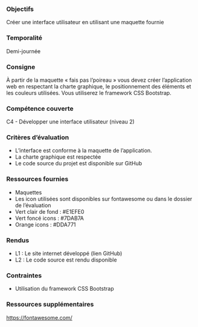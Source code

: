 ### Objectifs
Créer une interface utilisateur en utilisant une maquette fournie

### Temporalité
Demi-journée

### Consigne
À partir de la maquette « fais pas l’poireau » vous devez créer l’application web en respectant la charte graphique, le positionnement des éléments et les couleurs utilisées. Vous utiliserez le framework CSS Bootstrap.

### Compétence couverte
C4 - Développer une interface utilisateur (niveau 2)

### Critères d’évaluation
- L’interface est conforme à la maquette de l’application.
- La charte graphique est respectée
- Le code source du projet est disponible sur GitHub

### Ressources fournies
- Maquettes
- Les icon utilisées sont disponibles sur fontawesome ou dans le dossier de l’évaluation
- Vert clair de fond : #E1EFE0
- Vert foncé icons : #7DAB7A
- Orange icons : #DDA771

### Rendus
- L1 : Le site internet développé (lien GitHub)
- L2 : Le code source est rendu disponible

### Contraintes
- Utilisation du framework CSS Bootstrap

### Ressources supplémentaires 
https://fontawesome.com/